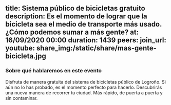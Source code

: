title: Sistema público de bicicletas gratuito
description: Es el momento de lograr que la bicicleta sea el medio de transporte más usado. ¿Cómo podemos sumar a más gente?
at: 16/09/2020 00:00
duration: 1439
peers: 
join_url:
youtube: 
share_img:/static/share/mas-gente-bicicleta.jpg
----
### Sobre qué hablaremos en este evento

Disfruta de manera gratuita del sistema de bicicletas público de Logroño. Si aún no lo has probado, es el momento perfecto para hacerlo. Descubrirás una nueva manera de recorrer tu ciudad. Más rápido, de puerta a puerta y sin contaminar.
